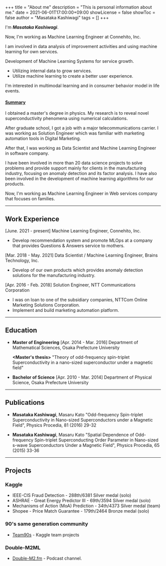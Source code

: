+++
title = "About me"
description = "This is personal information about me."
date = 2021-06-01T17:00:00+09:00
showLicense = false
showToc = false
author = "Masataka Kashiwagi"
tags = []
+++

I'm **_Masataka Kashiwagi_**.

Now, I'm working as Machine Learning Engineer at Connehito, Inc.

I am involved in data analysis of improvement activities and using machine learning for own services.

Development of Machine Learning Systems for service growth.
- Utilizing internal data to grow services.
- Utilize machine learning to create a better user experience.

I'm interested in multimodal learning and in consumer behavior model in life events.

#### <u>Summary</u>

I obtained a master's degree in physics. My research is to reveal novel superconductivity phenomena using numerical calculations.

After graduate school, I got a job with a major telecommunications carrier. I was working as Solution Engineer which was familiar with marketing automation tools in Digital Marketing.

After that, I was working as Data Scientist and Machine Learning Engineer in software company.

I have been involved in more than 20 data science projects to solve problems and provide support mainly for clients in the manufacturing industry, focusing on anomaly detection and its factor analysis. I have also been involved in the development of machine learning algorithms for our products.

Now, I'm working as Machine Learning Engineer in Web services company that focuses on families.

***
## **Work Experience**
[June. 2021 - present]
Machine Learning Engineer, Connehito, Inc.
- Develop recommendation system and promote MLOps at a company that provides Questions & Answers service to mothers.

[Mar. 2018 - May. 2021]
Data Scientist / Machine Learning Engineer, Brains Technology, Inc.
- Develop of our own products which provides anomaly detection solutions for the manufacturing industry.

[Apr. 2016 - Feb. 2018]
Solution Engineer, NTT Communications Corporation
- I was on loan to one of the subsidiary companies, NTTCom Online Marketing Solutions Corporation.
- Implement and build marketing automation platform.

***
## **Education**
* **Master of Engineering**
[Apr. 2014 - Mar. 2016]
Department of Mathematical Sciences, Osaka Prefecture University

  **<Master's thesis>**
  "Theory of odd-frequency spin-triplet Superconductivity in a nano-sized superconductor under a magnetic field"

* **Bachelor of Science**
[Apr. 2010 - Mar. 2014]
Department of Physical Science, Osaka Prefecture University

***
## **Publications**
* **Masataka Kashiwagi**, Masaru Kato
"Odd-frequency Spin-triplet Superconductivity in Nano-sized Superconductors under a Magnetic Field", Physics Procedia, 81 (2016) 29-32

* **Masataka Kashiwagi**, Masaru Kato
"Spatial Dependence of Odd-frequency Spin-triplet Superconducting Order Parameter in Nano-sized s-wave Superconductors Under a Magnetic Field", Physics Procedia, 65 (2015) 33-36

<!-- ***
## **Others**
* Blog - [hatenablog (in Japanese)](https://asteriam-fp.hatenablog.com/about) -->

***
## **Projects**
### Kaggle
* IEEE-CIS Fraud Detection - 288th/6381 Silver medal (solo)
* ASHRAE - Great Energy Predictor III - 69th/3594 Silver medal (solo)
* Mechanisms of Action (MoA) Prediction - 34th/4373 Silver medal (team)
* Shopee - Price Match Guarantee - 179th/2464 Bronze medal (solo)

### 90's same generation community
* [Team90s](https://github.com/team90s "Team90s") - Kaggle team projects


### Double-M2ML
* [Double-M2.fm](https://github.com/double-m2ml/podcast.fm "Double-M2.fm") - Podcast channel.
